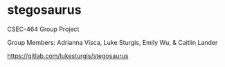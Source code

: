# stegosaurus
CSEC-464 Group Project

Group Members: Adrianna Visca, Luke Sturgis, Emily Wu, & Caitlin Lander

https://gitlab.com/lukesturgis/stegosaurus
